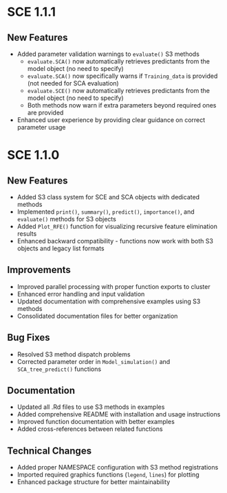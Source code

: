 # SCE 1.1.1

## New Features
* Added parameter validation warnings to `evaluate()` S3 methods
  * `evaluate.SCA()` now automatically retrieves predictants from the model object (no need to specify)
  * `evaluate.SCA()` now specifically warns if `Training_data` is provided (not needed for SCA evaluation)
  * `evaluate.SCE()` now automatically retrieves predictants from the model object (no need to specify)
  * Both methods now warn if extra parameters beyond required ones are provided
* Enhanced user experience by providing clear guidance on correct parameter usage

# SCE 1.1.0

## New Features
* Added S3 class system for SCE and SCA objects with dedicated methods
* Implemented `print()`, `summary()`, `predict()`, `importance()`, and `evaluate()` methods for S3 objects
* Added `Plot_RFE()` function for visualizing recursive feature elimination results
* Enhanced backward compatibility - functions now work with both S3 objects and legacy list formats

## Improvements
* Improved parallel processing with proper function exports to cluster
* Enhanced error handling and input validation
* Updated documentation with comprehensive examples using S3 methods
* Consolidated documentation files for better organization

## Bug Fixes
* Resolved S3 method dispatch problems
* Corrected parameter order in `Model_simulation()` and `SCA_tree_predict()` functions

## Documentation
* Updated all .Rd files to use S3 methods in examples
* Added comprehensive README with installation and usage instructions
* Improved function documentation with better examples
* Added cross-references between related functions

## Technical Changes
* Added proper NAMESPACE configuration with S3 method registrations
* Imported required graphics functions (`legend`, `lines`) for plotting
* Enhanced package structure for better maintainability 